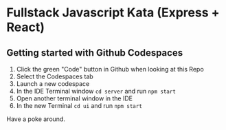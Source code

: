 # Fullstack Javascript Kata (Express + React)

## Getting started with Github Codespaces

1. Click the green "Code" button in Github when looking at this Repo
2. Select the Codespaces tab
3. Launch a new codespace
4. In the IDE Terminal window `cd server` and run `npm start`
5. Open another terminal window in the IDE
6. In the new Terminal `cd ui` and run `npm start`

Have a poke around.
